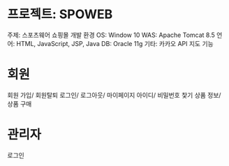 # 프로젝트: SPOWEB
주제: 스포츠웨어 쇼핑몰
개발 환경
OS: Window 10
WAS: Apache Tomcat 8.5
언어: HTML, JavaScript, JSP, Java
DB: Oracle 11g
기타: 카카오 API 지도
기능
# 회원
회원 가입/ 회원탈퇴
로그인/ 로그아웃/ 마이페이지
아이디/ 비밀번호 찿기
상품 정보/ 상품 구매
# 관리자
로그인

